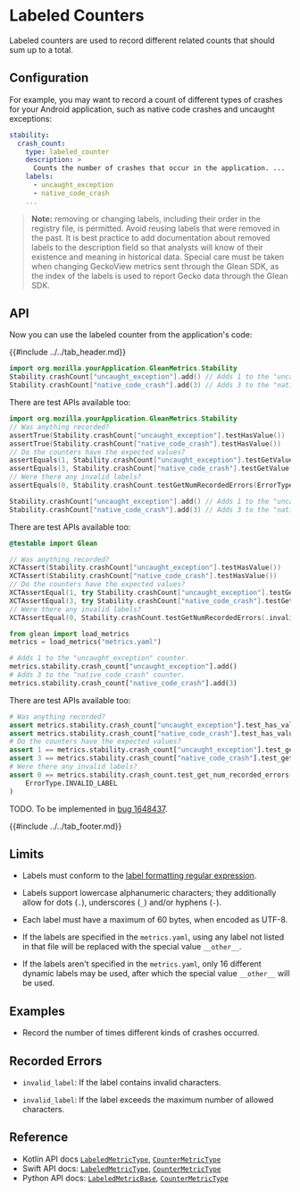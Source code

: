 # Labeled Counters

Labeled counters are used to record different related counts that should sum up to a total.

## Configuration

For example, you may want to record a count of different types of crashes for your Android application, such as native code crashes and uncaught exceptions:

```YAML
stability:
  crash_count:
    type: labeled_counter
    description: >
      Counts the number of crashes that occur in the application. ...
    labels:
      - uncaught_exception
      - native_code_crash
    ...
```

> **Note:** removing or changing labels, including their order in the registry file, is permitted. Avoid reusing labels that were removed in the past. It is best practice to add documentation about removed labels to the description field so that analysts will know of their existence and meaning in historical data. Special care must be taken when changing GeckoView metrics sent through the Glean SDK, as the index of the labels is used to report Gecko data through the Glean SDK.

## API

Now you can use the labeled counter from the application's code:

{{#include ../../tab_header.md}}

<div data-lang="Kotlin" class="tab">

```Kotlin
import org.mozilla.yourApplication.GleanMetrics.Stability
Stability.crashCount["uncaught_exception"].add() // Adds 1 to the "uncaught_exception" counter.
Stability.crashCount["native_code_crash"].add(3) // Adds 3 to the "native_code_crash" counter.
```

There are test APIs available too:

```Kotlin
import org.mozilla.yourApplication.GleanMetrics.Stability
// Was anything recorded?
assertTrue(Stability.crashCount["uncaught_exception"].testHasValue())
assertTrue(Stability.crashCount["native_code_crash"].testHasValue())
// Do the counters have the expected values?
assertEquals(1, Stability.crashCount["uncaught_exception"].testGetValue())
assertEquals(3, Stability.crashCount["native_code_crash"].testGetValue())
// Were there any invalid labels?
assertEquals(0, Stability.crashCount.testGetNumRecordedErrors(ErrorType.InvalidLabel))
```

</div>

<div data-lang="Swift" class="tab">

```Swift
Stability.crashCount["uncaught_exception"].add() // Adds 1 to the "uncaught_exception" counter.
Stability.crashCount["native_code_crash"].add(3) // Adds 3 to the "native_code_crash" counter.
```

There are test APIs available too:

```Swift
@testable import Glean

// Was anything recorded?
XCTAssert(Stability.crashCount["uncaught_exception"].testHasValue())
XCTAssert(Stability.crashCount["native_code_crash"].testHasValue())
// Do the counters have the expected values?
XCTAssertEqual(1, try Stability.crashCount["uncaught_exception"].testGetValue())
XCTAssertEqual(3, try Stability.crashCount["native_code_crash"].testGetValue())
// Were there any invalid labels?
XCTAssertEqual(0, Stability.crashCount.testGetNumRecordedErrors(.invalidLabel))
```

</div>

<div data-lang="Python" class="tab">

```Python
from glean import load_metrics
metrics = load_metrics("metrics.yaml")

# Adds 1 to the "uncaught_exception" counter.
metrics.stability.crash_count["uncaught_exception"].add()
# Adds 3 to the "native_code_crash" counter.
metrics.stability.crash_count["native_code_crash"].add(3)
```

There are test APIs available too:

```Python
# Was anything recorded?
assert metrics.stability.crash_count["uncaught_exception"].test_has_value()
assert metrics.stability.crash_count["native_code_crash"].test_has_value()
# Do the counters have the expected values?
assert 1 == metrics.stability.crash_count["uncaught_exception"].test_get_value()
assert 3 == metrics.stability.crash_count["native_code_crash"].test_get_value()
# Were there any invalid labels?
assert 0 == metrics.stability.crash_count.test_get_num_recorded_errors(
    ErrorType.INVALID_LABEL
)
```

</div>

<div data-lang="C#" class="tab">

TODO. To be implemented in [bug 1648437](https://bugzilla.mozilla.org/show_bug.cgi?id=1648437).

</div>

{{#include ../../tab_footer.md}}

## Limits

* Labels must conform to the [label formatting regular expression](index.md#label-format).

* Labels support lowercase alphanumeric characters; they additionally allow for dots (`.`), underscores (`_`) and/or hyphens (`-`).

* Each label must have a maximum of 60 bytes, when encoded as UTF-8.

* If the labels are specified in the `metrics.yaml`, using any label not listed in that file will be replaced with the special value `__other__`.

* If the labels aren't specified in the `metrics.yaml`, only 16 different dynamic labels may be used, after which the special value `__other__` will be used.

## Examples

* Record the number of times different kinds of crashes occurred.

## Recorded Errors

* `invalid_label`: If the label contains invalid characters.

* `invalid_label`: If the label exceeds the maximum number of allowed characters.

## Reference

* Kotlin API docs [`LabeledMetricType`](../../../javadoc/glean/mozilla.telemetry.glean.private/-labeled-metric-type/index.html), [`CounterMetricType`](../../../javadoc/glean/mozilla.telemetry.glean.private/-counter-metric-type/index.html)
* Swift API docs: [`LabeledMetricType`](../../../swift/Classes/LabeledMetricType.html), [`CounterMetricType`](../../../swift/Classes/CounterMetricType.html)
* Python API docs: [`LabeledMetricBase`](../../../python/glean/metrics/labeled.html), [`CounterMetricType`](../../../python/glean/metrics/counter.html)
